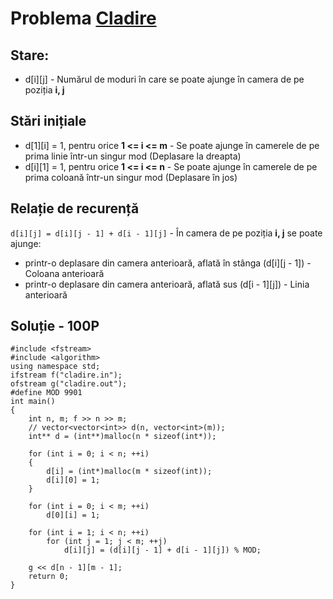 # Problema [Cladire](https://www.pbinfo.ro/probleme/392/cladire)

## Stare: 
- d[i][j] - Numărul de moduri în care se poate ajunge în camera de pe poziția <b>i, j</b>

## Stări inițiale
- d[1][i] = 1, pentru orice <b>1 <= i <= m</b> - Se poate ajunge în camerele de pe prima linie într-un singur mod (Deplasare la dreapta)
- d[i][1] = 1, pentru orice <b>1 <= i <= n</b> - Se poate ajunge în camerele de pe prima coloană într-un singur mod (Deplasare în jos)

## Relație de recurență
`d[i][j] = d[i][j - 1] + d[i - 1][j]` - În camera de pe poziția <b>i, j</b> se poate ajunge:
- printr-o deplasare din camera anterioară, aflată în stânga (d[i][j - 1]) - Coloana anterioară
- printr-o deplasare din camera anterioară, aflată sus (d[i - 1][j]) - Linia anterioară

## Soluție - 100P
```
#include <fstream>
#include <algorithm>
using namespace std;
ifstream f("cladire.in");
ofstream g("cladire.out");
#define MOD 9901
int main()
{
	int n, m; f >> n >> m;
    // vector<vector<int>> d(n, vector<int>(m));
	int** d = (int**)malloc(n * sizeof(int*));

	for (int i = 0; i < n; ++i)
	{
		d[i] = (int*)malloc(m * sizeof(int));
		d[i][0] = 1;
	}

	for (int i = 0; i < m; ++i)
		d[0][i] = 1;

	for (int i = 1; i < n; ++i)
		for (int j = 1; j < m; ++j)
			d[i][j] = (d[i][j - 1] + d[i - 1][j]) % MOD;
	
    g << d[n - 1][m - 1];
	return 0;
}
```